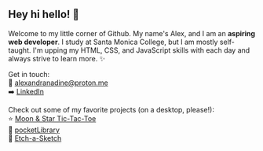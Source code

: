 ## Hey hi hello! :seedling:
Welcome to my little corner of Github. My name's Alex, and I am an **aspiring web developer**. I study at Santa Monica College, but I am mostly self-taught. I'm upping my HTML, CSS, and JavaScript skills with each day and always strive to learn more. :sparkles:

Get in touch:<br>
:email: alexandranadine@proton.me<br>
:arrow_right: [LinkedIn](https://www.linkedin.com/in/alexandra-nadine-lewis/)

Check out some of my favorite projects (on a desktop, please!):<br>
:star: [Moon & Star Tic-Tac-Toe](https://alexandranadine.github.io/tictactoe/)<br>
:book: [pocketLibrary](https://alexandranadine.github.io/library/)<br>
:rainbow: [Etch-a-Sketch](https://alexandranadine.github.io/etch-a-sketch/
)
